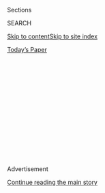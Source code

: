 <div id="app">

<div>

<div>

<div>

<div class="NYTAppHideMasthead css-1q2w90k e1suatyy0">

<div class="section css-ui9rw0 e1suatyy2">

<div class="css-eph4ug er09x8g0">

<div class="css-6n7j50">

</div>

<span class="css-1dv1kvn">Sections</span>

<div class="css-10488qs">

<span class="css-1dv1kvn">SEARCH</span>

</div>

[Skip to content](#site-content)[Skip to site
index](#site-index)

</div>

<div class="css-10698na e1huz5gh0">

</div>

</div>

<div id="masthead-bar-one" class="section hasLinks css-15hmgas e1csuq9d3">

<div class="css-uqyvli e1csuq9d0">

</div>

<div class="css-1uqjmks e1csuq9d1">

</div>

<div class="css-9e9ivx">

[](https://myaccount.nytimes3xbfgragh.onion/auth/login?response_type=cookie&client_id=vi)

</div>

<div class="css-1bvtpon e1csuq9d2">

[Today’s
Paper](https://www.nytimes3xbfgragh.onion/section/todayspaper)

</div>

</div>

</div>

</div>

<div data-aria-hidden="false">

<div id="site-content" data-role="main">

<div>

<div class="css-1aor85t" style="opacity:0.000000001;z-index:-1;visibility:hidden">

<div class="css-1hqnpie">

<div class="css-epjblv">

<span class="css-17xtcya">[Opinion](/section/opinion)</span><span class="css-x15j1o">|</span><span class="css-fwqvlz">Why
India and the World Need
Gandhi</span>

</div>

<div class="css-k008qs">

<div class="css-1iwv8en">

<span class="css-18z7m18"></span>

<div>

</div>

</div>

<span class="css-1n6z4y">https://nyti.ms/2mPOWuX</span>

<div class="css-1705lsu">

<div class="css-4xjgmj">

<div class="css-4skfbu" data-role="toolbar" data-aria-label="Social Media Share buttons, Save button, and Comments Panel with current comment count" data-testid="share-tools">

  - 
  - 
  - 
  - 
    
    <div class="css-6n7j50">
    
    </div>

  - 
  - 

</div>

</div>

</div>

</div>

</div>

</div>

<div class="css-13pd83m">

</div>

<div id="top-wrapper" class="css-1sy8kpn">

<div id="top-slug" class="css-l9onyx">

Advertisement

</div>

[Continue reading the main
story](#after-top)

<div class="ad top-wrapper" style="text-align:center;height:100%;display:block;min-height:250px">

<div id="top" class="place-ad" data-position="top" data-size-key="top">

</div>

</div>

<div id="after-top">

</div>

</div>

<div>

<div class="css-v5btjw etb61u70">

<div class="css-v05ibm etb61u71">

[Opinion](/section/opinion)

</div>

</div>

<div id="sponsor-wrapper" class="css-1hyfx7x">

<div id="sponsor-slug" class="css-19vbshk">

Supported by

</div>

[Continue reading the main
story](#after-sponsor)

<div id="sponsor" class="ad sponsor-wrapper" style="text-align:center;height:100%;display:block">

</div>

<div id="after-sponsor">

</div>

</div>

<div class="css-186x18t">

</div>

<div class="css-1vkm6nb ehdk2mb0">

# Why India and the World Need Gandhi

</div>

The great leader envisioned a world where every citizen has dignity and
prosperity.

<div class="css-18e8msd">

<div class="css-vp77d3 epjyd6m0">

<div class="css-1baulvz">

By <span class="css-1baulvz last-byline" itemprop="name">Narendra
Modi</span>

<div class="css-8atqhb">

Mr. Modi is the prime minister of India.

</div>

</div>

</div>

  - Oct. 2,
    2019

  - 
    
    <div class="css-4xjgmj">
    
    <div class="css-d8bdto" data-role="toolbar" data-aria-label="Social Media Share buttons, Save button, and Comments Panel with current comment count" data-testid="share-tools">
    
      - 
      - 
      - 
      - 
        
        <div class="css-6n7j50">
        
        </div>
    
      - 
      - 
    
    </div>
    
    </div>

</div>

<div class="css-79elbk" data-testid="photoviewer-wrapper">

<div class="css-z3e15g" data-testid="photoviewer-wrapper-hidden">

</div>

<div class="css-1a48zt4 ehw59r15" data-testid="photoviewer-children">

![<span class="css-16f3y1r e13ogyst0" data-aria-hidden="true">Mohandas
Karamchand Gandhi in London for a conference on Indian constitutional
reform in
1931.</span><span class="css-cnj6d5 e1z0qqy90" itemprop="copyrightHolder"><span class="css-1ly73wi e1tej78p0">Credit...</span><span><span>Associated
Press</span></span></span>](https://static01.graylady3jvrrxbe.onion/images/2019/10/01/opinion/01modi1/01modi1-articleLarge.jpg?quality=75&auto=webp&disable=upscale)

</div>

</div>

</div>

<div class="section meteredContent css-1r7ky0e" name="articleBody" itemprop="articleBody">

<div class="css-1fanzo5 StoryBodyCompanionColumn">

<div class="css-53u6y8">

NEW DELHI — Upon reaching India in 1959, the Rev. Dr. Martin Luther King
Jr. remarked, “To other countries I may go as a tourist, but to India I
come as a pilgrim.” He added, “Perhaps, above all, India is the land
where the techniques of nonviolent [social
change](https://kinginstitute.stanford.edu/king-papers/documents/account-lawrence-dunbar-reddick-press-conference-new-delhi-10-february-1959)
were developed that my people have used in Montgomery, Alabama, and
elsewhere throughout the American South. We have found them to be
effective and sustaining — they work\!”

The guiding light whose inspiration got Dr. King to India was Mohandas
Karamchand Gandhi, the Mahatma, the Great Soul. On Wednesday, we observe
his 150th birth anniversary. Gandhi Ji, or Bapu, continues to give
courage to millions globally.

Gandhian methods of resistance ignited a spirit of hope among several
African nations. Dr. King remarked: “When I was visiting in Ghana, West
Africa, Prime Minister Nkrumah told me that he had read the works of
Gandhi and felt that nonviolent resistance could be extended there. We
recall that South Africa has had bus boycotts also.”

Nelson Mandela referred to Gandhi as “the Sacred Warrior” and wrote,
“His strategy of noncooperation, his assertion that we can be
dominated only if we cooperate with our dominators, and his [nonviolent
resistance](http://content.time.com/time/magazine/article/0,9171,993025,00.html)
inspired anticolonial and antiracist movements internationally in our
century.”

</div>

</div>

<div class="css-1fanzo5 StoryBodyCompanionColumn">

<div class="css-53u6y8">

For Mr. Mandela, Gandhi was Indian and South African. Gandhi would have
approved. He had the unique ability to become a bridge between some of
the greatest contradictions in human society.

In 1925, Gandhi wrote in “Young India”: “It is impossible for one to be
internationalist without being a nationalist. Internationalism is
possible only when nationalism becomes a fact, i.e., when peoples
belonging to different countries have organized themselves and are able
to act as one man.” He envisioned Indian nationalism as one that was
never narrow or exclusive but one that worked for the service of
humanity.

Mahatma Gandhi also epitomized trust among all sections of society. In
1917, Ahmedabad in Gujarat witnessed a huge textile strike. When the
conflict between the mill workers and owners escalated to a point of no
return, it was Gandhi who mediated an equitable settlement.

Gandhi formed the Majoor Mahajan Sangh, an association for workers’
rights. At first sight, it may seem just another name of an organization
but it reveals how small steps created a large impact. During those
days, “Mahajan” was used as a title of respect for elites. Gandhi
inverted the social structure by attaching the name “Mahajan” to
“Majoor,” or laborers. With that linguistic choice, Gandhi enhanced
the pride of workers.

And Gandhi combined ordinary objects with mass politics. Who else could
have used a charkha, a spinning wheel, and khadi, Indian homespun cloth,
as symbols of economic self-reliance and empowerment for a nation?

</div>

</div>

<div class="css-1fanzo5 StoryBodyCompanionColumn">

<div class="css-53u6y8">

Who else could have created a mass agitation through a pinch of salt\!
During colonial rule, Salt Laws, which placed a new tax on Indian salt,
had become a burden. Through the Dandi March in 1930, Gandhi challenged
the Salt Laws. His picking up a small lump of natural salt from the
Arabian Sea shore led to the historic civil disobedience movement.

There have been many mass movements in the world, many strands of the
freedom struggle even in India, but what sets apart the Gandhian
struggle and those inspired by him is the wide-scale public
participation. He never held administrative or elected office. He was
never tempted by power.

For him, independence was not absence of external rule. He saw a deep
link between political independence and personal empowerment. He
envisioned a world where every citizen has dignity and prosperity. When
the world spoke about rights, Gandhi emphasized duties. He wrote in
“Young India”: “The true source of rights is duty. If we all discharge
our duties, rights will not be far to seek.” He wrote in the journal
Harijan, “Rights accrue automatically to him who duly performs his
duties.”

Gandhi gave us the doctrine of trusteeship, which emphasized the
socio-economic welfare of the poor. Inspired by that, we should think
about a spirit of ownership. We, as inheritors of the earth, are
responsible for its well-being, including that of the flora and fauna
with whom we share our planet.

In Gandhi, we have the best teacher to guide us. From uniting those who
believe in humanity to furthering sustainable development and ensuring
economic self-reliance, Gandhi offers solutions to every problem.

We in India are doing our bit. India is among the fastest when it comes
to eliminating poverty. Our sanitation efforts have drawn global
attention. India is also taking the lead in harnessing renewable
resources through efforts like the International Solar Alliance, which
has brought together several nations to leverage solar energy for a
sustainable future. We want to do even more, with the world and for the
world.

As a tribute to Gandhi, I propose what I call the Einstein Challenge. We
know Albert Einstein’s famous words on Gandhi: “Generations to come will
scarce believe that such a one as this ever in flesh and blood walked
upon this earth.”

</div>

</div>

<div class="css-1fanzo5 StoryBodyCompanionColumn">

<div class="css-53u6y8">

How do we ensure the ideals of Gandhi are remembered by future
generations? I invite thinkers, entrepreneurs and tech leaders to be at
the forefront of spreading Gandhi’s ideas through innovation.

Let us work shoulder to shoulder to make our world prosperous and free
from hate, violence and suffering. That is when we will fulfill Mahatma
Gandhi’s dream, summed up in his favorite hymn, “Vaishnava Jana To,”
which says that a true human is one who feels the pain of others,
removes misery and is never arrogant.

The world bows to you, beloved Bapu\!

Narendra Modi is the prime minister of India.

*The Times is committed to publishing* [*a diversity of
letters*](https://www.nytimes3xbfgragh.onion/2019/01/31/opinion/letters/letters-to-editor-new-york-times-women.html)
*to the editor. We’d like to hear what you think about this or any of
our articles. Here are some*
[*tips*](https://help.nytimes3xbfgragh.onion/hc/en-us/articles/115014925288-How-to-submit-a-letter-to-the-editor)*.
And here’s our email:*
[*letters@NYTimes.com*](mailto:letters@NYTimes.com)*.*

*Follow The New York Times Opinion section on*
[*Facebook*](https://www.facebookcorewwwi.onion/nytopinion)*,* [*Twitter
(@NYTopinion)*](http://twitter.com/NYTOpinion) *and*
[*Instagram*](https://www.instagram.com/nytopinion/)*.*

</div>

</div>

</div>

<div>

</div>

<div>

</div>

<div>

</div>

<div>

<div id="bottom-wrapper" class="css-1ede5it">

<div id="bottom-slug" class="css-l9onyx">

Advertisement

</div>

[Continue reading the main
story](#after-bottom)

<div id="bottom" class="ad bottom-wrapper" style="text-align:center;height:100%;display:block;min-height:90px">

</div>

<div id="after-bottom">

</div>

</div>

</div>

</div>

</div>

## Site Index

<div>

</div>

## Site Information Navigation

  - [© <span>2020</span> <span>The New York Times
    Company</span>](https://help.nytimes3xbfgragh.onion/hc/en-us/articles/115014792127-Copyright-notice)

<!-- end list -->

  - [NYTCo](https://www.nytco.com/)
  - [Contact
    Us](https://help.nytimes3xbfgragh.onion/hc/en-us/articles/115015385887-Contact-Us)
  - [Work with us](https://www.nytco.com/careers/)
  - [Advertise](https://nytmediakit.com/)
  - [T Brand Studio](http://www.tbrandstudio.com/)
  - [Your Ad
    Choices](https://www.nytimes3xbfgragh.onion/privacy/cookie-policy#how-do-i-manage-trackers)
  - [Privacy](https://www.nytimes3xbfgragh.onion/privacy)
  - [Terms of
    Service](https://help.nytimes3xbfgragh.onion/hc/en-us/articles/115014893428-Terms-of-service)
  - [Terms of
    Sale](https://help.nytimes3xbfgragh.onion/hc/en-us/articles/115014893968-Terms-of-sale)
  - [Site
    Map](https://spiderbites.nytimes3xbfgragh.onion)
  - [Help](https://help.nytimes3xbfgragh.onion/hc/en-us)
  - [Subscriptions](https://www.nytimes3xbfgragh.onion/subscription?campaignId=37WXW)

</div>

</div>

</div>

</div>

